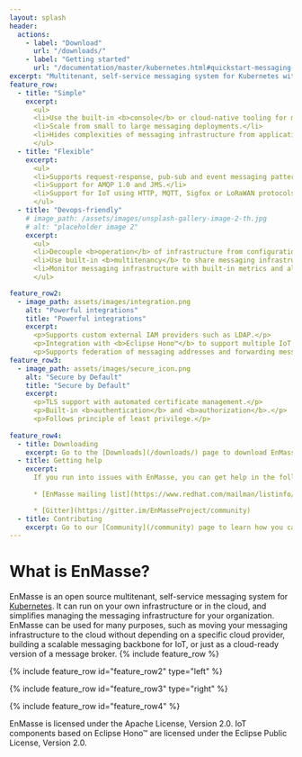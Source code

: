 ```yaml
---
layout: splash
header:
  actions:
    - label: "Download"
      url: "/downloads/"
    - label: "Getting started"
      url: "/documentation/master/kubernetes.html#quickstart-messaging-gs"
excerpt: "Multitenant, self-service messaging system for Kubernetes with first-class support for IoT"
feature_row:
  - title: "Simple"
    excerpt:
      <ul>
      <li>Use the built-in <b>console</b> or cloud-native tooling for management and monitoring.</li>
      <li>Scale from small to large messaging deployments.</li>
      <li>Hides complexities of messaging infrastructure from applications.</li>
      </ul>
  - title: "Flexible"
    excerpt:
      <ul>
      <li>Supports request-response, pub-sub and event messaging patterns.</li>
      <li>Support for AMQP 1.0 and JMS.</li>
      <li>Support for IoT using HTTP, MQTT, Sigfox or LoRaWAN protocols.</li>
      </ul>
  - title: "Devops-friendly"
    # image_path: /assets/images/unsplash-gallery-image-2-th.jpg
    # alt: "placeholder image 2"
    excerpt:
      <ul>
      <li>Decouple <b>operation</b> of infrastructure from configuration and use by <b>applications</b>.</li>
      <li>Use built-in <b>multitenancy</b> to share messaging infrastructure among multiple applications.</li>
      <li>Monitor messaging infrastructure with built-in metrics and alerts.</li>
      </ul>

feature_row2:
  - image_path: assets/images/integration.png
    alt: "Powerful integrations"
    title: "Powerful integrations"
    excerpt:
      <p>Supports custom external IAM providers such as LDAP.</p>
      <p>Integration with <b>Eclipse Hono™</b> to support multiple IoT protocols, device and tenant management.</p>
      <p>Supports federation of messaging addresses and forwarding messages to and from any AMQP 1.0 provider.</p>
feature_row3:
  - image_path: assets/images/secure_icon.png
    alt: "Secure by Default"
    title: "Secure by Default"
    excerpt:
      <p>TLS support with automated certificate management.</p>
      <p>Built-in <b>authentication</b> and <b>authorization</b>.</p>
      <p>Follows principle of least privilege.</p>
      
feature_row4:
  - title: Downloading
    excerpt: Go to the [Downloads](/downloads/) page to download EnMasse. The release artifacts contain YAML files for installing and configuring EnMasse. Container images used in the releases are published to [Quay.io](https://quay.io/repository/enmasse/).
  - title: Getting help
    excerpt:
      If you run into issues with EnMasse, you can get help in the following places
      
      * [EnMasse mailing list](https://www.redhat.com/mailman/listinfo/enmasse)

      * [Gitter](https://gitter.im/EnMasseProject/community)
  - title: Contributing
    excerpt: Go to our [Community](/community) page to learn how you can contribute to EnMasse.
---
```



# What is EnMasse?

EnMasse is an open source multitenant, self-service messaging system for [Kubernetes](https://kubernetes.io). It can run on your own infrastructure or in the cloud, and simplifies managing the messaging infrastructure for your organization. EnMasse can be used for many purposes, such as moving your messaging infrastructure to the cloud without depending on a specific cloud provider, building a scalable messaging backbone for IoT, or just as a cloud-ready version of a message broker.
{% include feature_row %}

{% include feature_row id="feature_row2" type="left" %}

{% include feature_row id="feature_row3" type="right" %}

{% include feature_row id="feature_row4" %}

EnMasse is licensed under the Apache License, Version 2.0. IoT components based on Eclipse Hono™ are licensed under the Eclipse Public License, Version 2.0.

